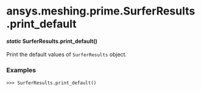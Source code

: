 # ansys.meshing.prime.SurferResults.print_default



#### *static* SurferResults.print_default()

Print the default values of `SurferResults` object.

### Examples

```pycon
>>> SurferResults.print_default()
```

<!-- !! processed by numpydoc !! -->
